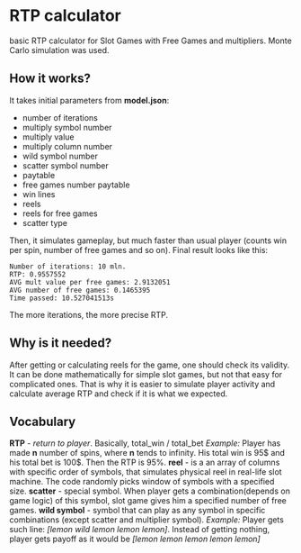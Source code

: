 # RTP calculator
basic RTP calculator for Slot Games with Free Games and multipliers. Monte Carlo simulation was used.
## How it works?
It takes initial parameters from **model.json**:
- number of iterations
- multiply symbol number
- multiply value
- multiply column number
- wild symbol number
- scatter symbol number
- paytable
- free games number paytable
- win lines
- reels
- reels for free games
- scatter type

Then, it simulates gameplay, but much faster than usual player (counts win per spin, number of free games and so on). Final result looks like this:
```
Number of iterations: 10 mln.
RTP: 0.9557552
AVG mult value per free games: 2.9132051
AVG number of free games: 0.1465395
Time passed: 10.527041513s
```
The more iterations, the more precise RTP.

## Why is it needed?
After getting or calculating reels for the game, one should check its validity. It can be done mathematically for simple slot games, but not that easy for complicated ones. That is why it is easier to simulate player activity and calculate average RTP and check if it is what we expected.

## Vocabulary
**RTP** - *return to player*. Basically, total_win / total_bet
*Example:*
Player has made **n** number of spins, where **n** tends to infinity. His total win is 95$ and his total bet is 100$. Then the RTP is 95%.
**reel** - is a an array of columns with specific order of symbols, that simulates physical reel in real-life slot machine. The code randomly picks window of symbols with a specified size.
**scatter** - special symbol. When player gets a combination(depends on game logic) of this symbol, slot game gives him a specified number of free games.
**wild symbol** - symbol that can play as any symbol in specific combinations (except scatter and multiplier symbol).
*Example:*
Player gets such line: *[lemon wild lemon lemon lemon]*. Instead of getting nothing, player gets payoff as it would be *[lemon lemon lemon lemon lemon]*
